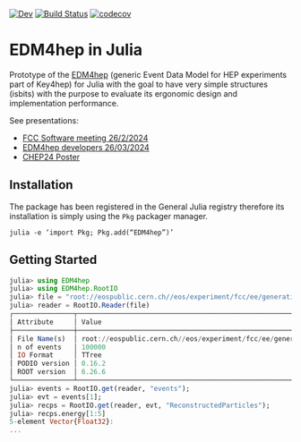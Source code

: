 [![Dev](https://img.shields.io/badge/docs-dev-blue.svg)](https:///JuliaHEP.github.io/EDM4hep.jl/dev/)
[![Build Status](https://github.com/JuliaHEP/EDM4hep.jl/workflows/CI/badge.svg)](https://github.com/JuliaHEP/EDM4hep.jl/actions)
[![codecov](https://codecov.io/gh/JuliaHEP/EDM4hep.jl/graph/badge.svg?token=AS74WXOYT6)](https://codecov.io/gh/JuliaHEP/EDM4hep.jl)

# EDM4hep in Julia
Prototype of the [EDM4hep](https://github.com/key4hep/EDM4hep) (generic Event Data Model for HEP experiments part of Key4hep) for Julia with the goal to have very simple structures (isbits) with the purpose to evaluate its ergonomic design and implementation performance.

See presentations: 
- [FCC Software meeting 26/2/2024](https://indico.cern.ch/event/1351111/contributions/5687785/attachments/2807853/4899861/EDM4hep.jl-20240226.pdf)
- [EDM4hep developers 26/03/2024](https://indico.cern.ch/event/1398635/contributions/5879405/attachments/2826751/4938272/EDM4hep.jl-20240326.pdf)
- [CHEP24 Poster](https://indico.cern.ch/event/1338689/contributions/6016139/attachments/2951973/5189367/EDM4hep.jl-CHEP24.pdf)

## Installation
The package has been registered in the General Julia registry therefore its installation is simply using the `Pkg` packager manager.
```
julia -e ‘import Pkg; Pkg.add(“EDM4hep”)’
```

## Getting Started
```julia
julia> using EDM4hep
julia> using EDM4hep.RootIO
julia> file = "root://eospublic.cern.ch//eos/experiment/fcc/ee/generation/DelphesEvents/winter2023/IDEA/p8_ee_ZZ_ecm240/events_000189367.root"
julia> reader = RootIO.Reader(file)
┌───────────────┬────────────────────────────────────────────────────────────────────────────────────────────┐
│ Attribute     │ Value                                                                                      │
├───────────────┼────────────────────────────────────────────────────────────────────────────────────────────┤
│ File Name(s)  │ root://eospublic.cern.ch//eos/experiment/fcc/ee/generation/DelphesEvents/winter202....     │
│ n of events   │ 100000                                                                                      
│ IO Format     │ TTree                                                                                      │
│ PODIO version │ 0.16.2                                                                                     │
│ ROOT version  │ 6.26.6                                                                                     │
└───────────────┴────────────────────────────────────────────────────────────────────────────────────────────
julia> events = RootIO.get(reader, "events");
julia> evt = events[1];
julia> recps = RootIO.get(reader, evt, "ReconstructedParticles");
julia> recps.energy[1:5]
5-element Vector{Float32}:
...
```
